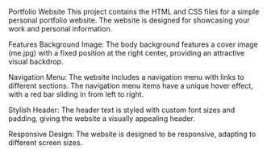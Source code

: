 Portfolio Website
This project contains the HTML and CSS files for a simple personal portfolio website. The website is designed for showcasing your work and personal information.

Features
Background Image: The body background features a cover image (me.jpg) with a fixed position at the right center, providing an attractive visual backdrop.

Navigation Menu: The website includes a navigation menu with links to different sections. The navigation menu items have a unique hover effect, with a red bar sliding in from left to right.

Stylish Header: The header text is styled with custom font sizes and padding, giving the website a visually appealing header.

Responsive Design: The website is designed to be responsive, adapting to different screen sizes.
